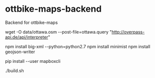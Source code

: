 # ottbike-maps-backend
Backend for ottbike-maps


wget -O data/ottawa.osm --post-file=ottawa.query "http://overpass-api.de/api/interpreter"

npm install big-xml --python=python2.7
npm install minimist
npm install geojson-writer

pip install --user mapboxcli


./build.sh
